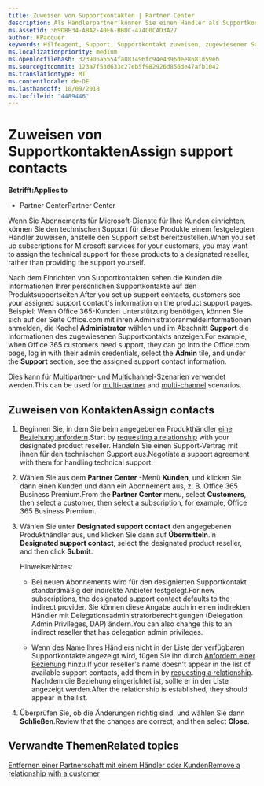 ```yaml
---
title: Zuweisen von Supportkontakten | Partner Center
description: Als Händlerpartner können Sie einen Händler als Supportkontakt bestimmen.
ms.assetid: 369DBE34-ABA2-40E6-BBDC-474C0CAD3A27
author: KPacquer
keywords: Hilfeagent, Support, Supportkontakt zuweisen, zugewiesener Supportkontakt
ms.localizationpriority: medium
ms.openlocfilehash: 323906a5554fa081496fc94e4396dee8681d59eb
ms.sourcegitcommit: 123a7f53d633c27eb5f982926d856de47afb1042
ms.translationtype: MT
ms.contentlocale: de-DE
ms.lasthandoff: 10/09/2018
ms.locfileid: "4489446"
---
```

# <a name="assign-support-contacts"></a><span data-ttu-id="8b718-104">Zuweisen von Supportkontakten</span><span class="sxs-lookup"><span data-stu-id="8b718-104">Assign support contacts</span></span>

**<span data-ttu-id="8b718-105">Betrifft:</span><span class="sxs-lookup"><span data-stu-id="8b718-105">Applies to</span></span>**

-  <span data-ttu-id="8b718-106">Partner Center</span><span class="sxs-lookup"><span data-stu-id="8b718-106">Partner Center</span></span>

<span data-ttu-id="8b718-107">Wenn Sie Abonnements für Microsoft-Dienste für Ihre Kunden einrichten, können Sie den technischen Support für diese Produkte einem festgelegten Händler zuweisen, anstelle den Support selbst bereitzustellen.</span><span class="sxs-lookup"><span data-stu-id="8b718-107">When you set up subscriptions for Microsoft services for your customers, you may want to assign the technical support for these products to a designated reseller, rather than providing the support yourself.</span></span>

<span data-ttu-id="8b718-108">Nach dem Einrichten von Supportkontakten sehen die Kunden die Informationen Ihrer persönlichen Supportkontakte auf den Produktsupportseiten.</span><span class="sxs-lookup"><span data-stu-id="8b718-108">After you set up support contacts, customers see your assigned support contact's information on the product support pages.</span></span> <span data-ttu-id="8b718-109">Beispiel: Wenn Office 365-Kunden Unterstützung benötigen, können Sie sich auf der Seite Office.com mit ihren Administratoranmeldeinformationen anmelden, die Kachel **Administrator** wählen und im Abschnitt **Support** die Informationen des zugewiesenen Supportkontakts anzeigen.</span><span class="sxs-lookup"><span data-stu-id="8b718-109">For example, when Office 365 customers need support, they can go into the Office.com page, log in with their admin credentials, select the **Admin** tile, and under the **Support** section, see the assigned support contact information.</span></span>

<span data-ttu-id="8b718-110">Dies kann für [Multipartner](multipartner.md)- und [Multichannel](multichannel.md)-Szenarien verwendet werden.</span><span class="sxs-lookup"><span data-stu-id="8b718-110">This can be used for [multi-partner](multipartner.md) and [multi-channel](multichannel.md) scenarios.</span></span> 

<a href="" id="assigncontacts"></a>
## <a name="assign-contacts"></a><span data-ttu-id="8b718-111">Zuweisen von Kontakten</span><span class="sxs-lookup"><span data-stu-id="8b718-111">Assign contacts</span></span>

1.  <span data-ttu-id="8b718-112">Beginnen Sie, in dem Sie beim angegebenen Produkthändler [eine Beziehung anfordern](request-a-relationship-with-a-customer.md).</span><span class="sxs-lookup"><span data-stu-id="8b718-112">Start by [requesting a relationship](request-a-relationship-with-a-customer.md) with your designated product reseller.</span></span> <span data-ttu-id="8b718-113">Handeln Sie einen Support-Vertrag mit ihnen für den technischen Support aus.</span><span class="sxs-lookup"><span data-stu-id="8b718-113">Negotiate a support agreement with them for handling technical support.</span></span>

2.  <span data-ttu-id="8b718-114">Wählen Sie aus dem **Partner Center** -Menü **Kunden**, und klicken Sie dann einen Kunden und dann ein Abonnement aus, z. B. Office 365 Business Premium.</span><span class="sxs-lookup"><span data-stu-id="8b718-114">From the **Partner Center** menu, select **Customers**, then select a customer, then select a subscription, for example, Office 365 Business Premium.</span></span>

3.  <span data-ttu-id="8b718-115">Wählen Sie unter **Designated support contact** den angegebenen Produkthändler aus, und klicken Sie dann auf **Übermitteln**.</span><span class="sxs-lookup"><span data-stu-id="8b718-115">In  **Designated support contact**, select the designated product reseller, and then click **Submit**.</span></span> 

    <span data-ttu-id="8b718-116">Hinweise:</span><span class="sxs-lookup"><span data-stu-id="8b718-116">Notes:</span></span> 
    
    *  <span data-ttu-id="8b718-117">Bei neuen Abonnements wird für den designierten Supportkontakt standardmäßig der indirekte Anbieter festgelegt.</span><span class="sxs-lookup"><span data-stu-id="8b718-117">For new subscriptions, the designated support contact defaults to the indirect provider.</span></span> <span data-ttu-id="8b718-118">Sie können diese Angabe auch in einen indirekten Händler mit Delegationsadministratorberechtigungen (Delegation Admin Privileges, DAP) ändern.</span><span class="sxs-lookup"><span data-stu-id="8b718-118">You can also change this to an indirect reseller that has delegation admin privileges.</span></span>
    
    *  <span data-ttu-id="8b718-119">Wenn des Name Ihres Händlers nicht in der Liste der verfügbaren Supportkontakte angezeigt wird, fügen Sie ihn durch [Anfordern einer Beziehung](request-a-relationship-with-a-customer.md) hinzu.</span><span class="sxs-lookup"><span data-stu-id="8b718-119">If your reseller's name doesn't appear in the list of available support contacts, add them in by [requesting a relationship](request-a-relationship-with-a-customer.md).</span></span> <span data-ttu-id="8b718-120">Nachdem die Beziehung eingerichtet ist, sollte er in der Liste angezeigt werden.</span><span class="sxs-lookup"><span data-stu-id="8b718-120">After the relationship is established, they should appear in the list.</span></span>  

4.  <span data-ttu-id="8b718-121">Überprüfen Sie, ob die Änderungen richtig sind, und wählen Sie dann **Schließen**.</span><span class="sxs-lookup"><span data-stu-id="8b718-121">Review that the changes are correct, and then select **Close**.</span></span>

## <a name="related-topics"></a><span data-ttu-id="8b718-122">Verwandte Themen</span><span class="sxs-lookup"><span data-stu-id="8b718-122">Related topics</span></span>

[<span data-ttu-id="8b718-123">Entfernen einer Partnerschaft mit einem Händler oder Kunden</span><span class="sxs-lookup"><span data-stu-id="8b718-123">Remove a relationship with a customer</span></span>](remove-a-relationship.md)